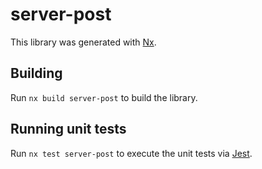 # server-post

This library was generated with [Nx](https://nx.dev).



## Building

Run `nx build server-post` to build the library.





## Running unit tests

Run `nx test server-post` to execute the unit tests via [Jest](https://jestjs.io).


